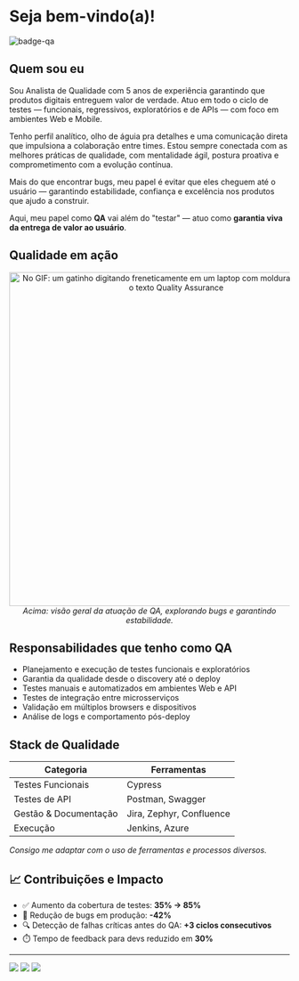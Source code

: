 
<!--div align="center">
  <a href="https://github.com/jheannyc">
  <img height="180em" src="https://github-readme-stats.vercel.app/api?username=jheannyc&show_icons=true&theme=midnight-purple&include_all_commits=true&count_private=true"/>
  <img height="180em" src="https://github-readme-stats.vercel.app/api/top-langs/?username=jheannyc&layout=compact&langs_count=7&theme=midnight-purple"/>
</div
  
  #### Languages, frameworks and other tools then I know:
<div style="display: inline_block">
  <img align="center" alt="Rafa-Js" height="30" width="40" src="https://cdn.jsdelivr.net/gh/devicons/devicon/icons/java/java-original.svg">
  <img align="center" alt="Rafa-Js" height="30" width="40" src="https://cdn.jsdelivr.net/gh/devicons/devicon/icons/spring/spring-original.svg">
  <img align="center" alt="Rafa-Js" height="30" width="30" src="https://www.vectorlogo.zone/logos/getpostman/getpostman-icon.svg">
  <img align="center" alt="Rafa-Js" height="30" width="40" src="https://cdn.jsdelivr.net/gh/devicons/devicon/icons/postgresql/postgresql-plain-wordmark.svg">
  <img align="center" alt="Rafa-Js" height="30" width="40" src="https://cdn.jsdelivr.net/gh/devicons/devicon/icons/vscode/vscode-original.svg">
  <img align="center" alt="Rafa-Js" height="30" width="30" src="https://cdn.worldvectorlogo.com/logos/azure-1.svg">
  <img align="center" alt="Rafa-Js" height="30" width="30" src="https://cdn.worldvectorlogo.com/logos/jira-1.svg">
  <img align="center" alt="Rafa-Js" height="30" width="30" src="https://cdn.worldvectorlogo.com/logos/confluence-1.svg">

</div>-->
  
  # Seja bem-vindo(a)!

![badge-qa](https://img.shields.io/badge/quality-assured-%2300b894?style=flat&logo=checkmarx&logoColor=white)
<!--![badge-status](https://img.shields.io/badge/status-em%20andamento-yellow) 
![badge-tested](https://img.shields.io/badge/tested%20with-❤%20%20Postman%20%7C%20Cypress-blue)-->

## Quem sou eu

Sou Analista de Qualidade com 5 anos de experiência garantindo que produtos digitais entreguem valor de verdade. Atuo em todo o ciclo de testes — funcionais, regressivos, exploratórios e de APIs — com foco em ambientes Web e Mobile.

Tenho perfil analítico, olho de águia pra detalhes e uma comunicação direta que impulsiona a colaboração entre times. Estou sempre conectada com as melhores práticas de qualidade, com mentalidade ágil, postura proativa e comprometimento com a evolução contínua.

Mais do que encontrar bugs, meu papel é evitar que eles cheguem até o usuário — garantindo estabilidade, confiança e excelência nos produtos que ajudo a construir.

Aqui, meu papel como **QA** vai além do "testar" — atuo como **garantia viva da entrega de valor ao usuário**.


##  Qualidade em ação

<div align="center">
  <img alt="No GIF: um gatinho digitando freneticamente em um laptop com moldura de likes com o texto Quality Assurance" src="https://media0.giphy.com/media/v1.Y2lkPTc5MGI3NjExa2p2N2wxNjdyN3dycTgxZ25iMTFiZHpwZXprMWtyNHV3MzN5Z2lyZCZlcD12MV9pbnRlcm5hbF9naWZfYnlfaWQmY3Q9Zw/3o7WTL4qQCbbLLV2Pm/giphy.gif" width="600" />
   <br><i>Acima: visão geral da atuação de QA, explorando bugs e garantindo estabilidade.</i>
</div>




## Responsabilidades que tenho como QA

- Planejamento e execução de testes funcionais e exploratórios
- Garantia da qualidade desde o discovery até o deploy
- Testes manuais e automatizados em ambientes Web e API
- Testes de integração entre microsserviços
- Validação em múltiplos browsers e dispositivos
- Análise de logs e comportamento pós-deploy


## Stack de Qualidade

| Categoria              | Ferramentas                   |
|------------------------|-------------------------------|
| Testes Funcionais      | Cypress                       |
| Testes de API          | Postman, Swagger              |
| Gestão & Documentação  | Jira, Zephyr, Confluence      |
| Execução               | Jenkins, Azure                |

*Consigo me adaptar com o uso de ferramentas e processos diversos.*


## 📈 Contribuições e Impacto

- ✅ Aumento da cobertura de testes: **35% → 85%**
- 🐛 Redução de bugs em produção: **-42%**
- 🔍 Detecção de falhas críticas antes do QA: **+3 ciclos consecutivos**
- ⏱️ Tempo de feedback para devs reduzido em **30%**

---

<div> 
    <a href="https://www.linkedin.com/in/jeane-cardoso-5b267741/" target="_blank"><img src="https://img.shields.io/badge/-LinkedIn-%230077B5?style=for-the-badge&logo=linkedin&logoColor=white" target="_blank"></a> 
    <a href = "mailto:jeanecardoso.qa@gmail.com"><img src="https://img.shields.io/badge/-Gmail-%23333?style=for-the-badge&logo=gmail&logoColor=white" target="_blank"></a>
    <a href="https://instagram.com/jheannyc" target="_blank"><img src="https://img.shields.io/badge/-Instagram-%23E4405F?style=for-the-badge&logo=instagram&logoColor=white" target="_blank"></a>

<!--   ![snake gif](https://github.com/JheannyC/jheannyc/blob/output/github-contribution-grid-snake.svg) -->
 
</div>
